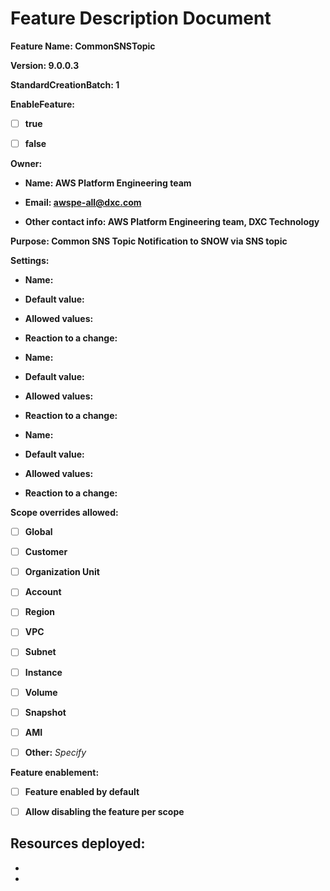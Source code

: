 # Feature Description Document

**Feature Name: CommonSNSTopic**

**Version: 9.0.0.3**

**StandardCreationBatch: 1**

**EnableFeature:**

- [ ] **true**

- [ ] **false**

**Owner:**

- **Name: AWS Platform Engineering team**

- **Email: awspe-all@dxc.com**

- **Other contact info: AWS Platform Engineering team, DXC Technology** 

**Purpose: Common SNS Topic Notification to SNOW via SNS topic**

**Settings:**

  - **Name:**

  - **Default value:**

  - **Allowed values:**

  - **Reaction to a change:**


  - **Name:**

  - **Default value:**

  - **Allowed values:**

  - **Reaction to a change:**


  - **Name:**

  - **Default value:**

  - **Allowed values:**

  - **Reaction to a change:**

**Scope overrides allowed:** 

- [ ] **Global**

- [ ] **Customer**

- [ ] **Organization Unit**

- [ ] **Account**

- [ ] **Region**

- [ ] **VPC**

- [ ] **Subnet**

- [ ] **Instance**

- [ ] **Volume**

- [ ] **Snapshot**

- [ ] **AMI**

- [ ] **Other:** *Specify*

**Feature enablement:**

- [ ] **Feature enabled by default**

- [ ] **Allow disabling the feature per scope**

**Resources deployed:**
-
-
- 
